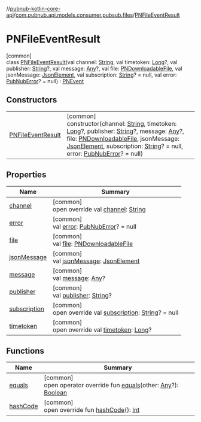 //[pubnub-kotlin-core-api](../../../index.md)/[com.pubnub.api.models.consumer.pubsub.files](../index.md)/[PNFileEventResult](index.md)

# PNFileEventResult

[common]\
class [PNFileEventResult](index.md)(val channel: [String](https://kotlinlang.org/api/latest/jvm/stdlib/kotlin/-string/index.html), val timetoken: [Long](https://kotlinlang.org/api/latest/jvm/stdlib/kotlin/-long/index.html)?, val publisher: [String](https://kotlinlang.org/api/latest/jvm/stdlib/kotlin/-string/index.html)?, val message: [Any](https://kotlinlang.org/api/latest/jvm/stdlib/kotlin/-any/index.html)?, val file: [PNDownloadableFile](../../com.pubnub.api.models.consumer.files/-p-n-downloadable-file/index.md), val jsonMessage: [JsonElement](../../com.pubnub.api/-json-element/index.md), val subscription: [String](https://kotlinlang.org/api/latest/jvm/stdlib/kotlin/-string/index.html)? = null, val error: [PubNubError](../../com.pubnub.api/-pub-nub-error/index.md)? = null) : [PNEvent](../../com.pubnub.api.models.consumer.pubsub/-p-n-event/index.md)

## Constructors

| | |
|---|---|
| [PNFileEventResult](-p-n-file-event-result.md) | [common]<br>constructor(channel: [String](https://kotlinlang.org/api/latest/jvm/stdlib/kotlin/-string/index.html), timetoken: [Long](https://kotlinlang.org/api/latest/jvm/stdlib/kotlin/-long/index.html)?, publisher: [String](https://kotlinlang.org/api/latest/jvm/stdlib/kotlin/-string/index.html)?, message: [Any](https://kotlinlang.org/api/latest/jvm/stdlib/kotlin/-any/index.html)?, file: [PNDownloadableFile](../../com.pubnub.api.models.consumer.files/-p-n-downloadable-file/index.md), jsonMessage: [JsonElement](../../com.pubnub.api/-json-element/index.md), subscription: [String](https://kotlinlang.org/api/latest/jvm/stdlib/kotlin/-string/index.html)? = null, error: [PubNubError](../../com.pubnub.api/-pub-nub-error/index.md)? = null) |

## Properties

| Name | Summary |
|---|---|
| [channel](channel.md) | [common]<br>open override val [channel](channel.md): [String](https://kotlinlang.org/api/latest/jvm/stdlib/kotlin/-string/index.html) |
| [error](error.md) | [common]<br>val [error](error.md): [PubNubError](../../com.pubnub.api/-pub-nub-error/index.md)? = null |
| [file](file.md) | [common]<br>val [file](file.md): [PNDownloadableFile](../../com.pubnub.api.models.consumer.files/-p-n-downloadable-file/index.md) |
| [jsonMessage](json-message.md) | [common]<br>val [jsonMessage](json-message.md): [JsonElement](../../com.pubnub.api/-json-element/index.md) |
| [message](message.md) | [common]<br>val [message](message.md): [Any](https://kotlinlang.org/api/latest/jvm/stdlib/kotlin/-any/index.html)? |
| [publisher](publisher.md) | [common]<br>val [publisher](publisher.md): [String](https://kotlinlang.org/api/latest/jvm/stdlib/kotlin/-string/index.html)? |
| [subscription](subscription.md) | [common]<br>open override val [subscription](subscription.md): [String](https://kotlinlang.org/api/latest/jvm/stdlib/kotlin/-string/index.html)? = null |
| [timetoken](timetoken.md) | [common]<br>open override val [timetoken](timetoken.md): [Long](https://kotlinlang.org/api/latest/jvm/stdlib/kotlin/-long/index.html)? |

## Functions

| Name | Summary |
|---|---|
| [equals](equals.md) | [common]<br>open operator override fun [equals](equals.md)(other: [Any](https://kotlinlang.org/api/latest/jvm/stdlib/kotlin/-any/index.html)?): [Boolean](https://kotlinlang.org/api/latest/jvm/stdlib/kotlin/-boolean/index.html) |
| [hashCode](hash-code.md) | [common]<br>open override fun [hashCode](hash-code.md)(): [Int](https://kotlinlang.org/api/latest/jvm/stdlib/kotlin/-int/index.html) |
